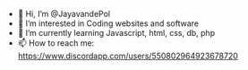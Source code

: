 - 👋 Hi, I’m @JayavandePol
- 👀 I’m interested in Coding websites and software
- 🌱 I’m currently learning Javascript, html, css, db, php
- 📫 How to reach me: https://www.discordapp.com/users/550802964923678720

<!---
JayavandePol/JayavandePol is a ✨ special ✨ repository because its `README.md` (this file) appears on your GitHub profile.
You can click the Preview link to take a look at your changes.
--->
